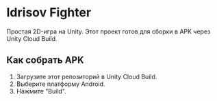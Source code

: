 # Idrisov Fighter

Простая 2D-игра на Unity. Этот проект готов для сборки в APK через Unity Cloud Build.

## Как собрать APK
1. Загрузите этот репозиторий в Unity Cloud Build.
2. Выберите платформу Android.
3. Нажмите "Build".
